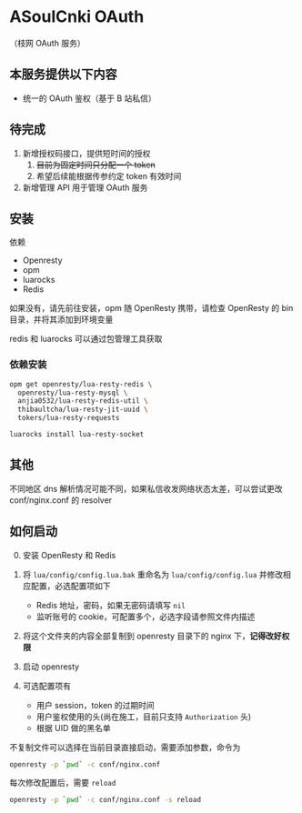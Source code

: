# ASoulCnki OAuth

（枝网 OAuth 服务）

## 本服务提供以下内容

- 统一的 OAuth 鉴权（基于 B 站私信）

## 待完成

1. 新增授权码接口，提供短时间的授权
   1. <del>目前为固定时间只分配一个 token</del>
   2. 希望后续能根据传参约定 token 有效时间
2. 新增管理 API 用于管理 OAuth 服务

## 安装

依赖

- Openresty
- opm
- luarocks
- Redis

如果没有，请先前往安装，opm 随 OpenResty 携带，请检查 OpenResty 的 bin 目录，并将其添加到环境变量

redis 和 luarocks 可以通过包管理工具获取

### 依赖安装

```bash
opm get openresty/lua-resty-redis \
  openresty/lua-resty-mysql \
  anjia0532/lua-resty-redis-util \
  thibaultcha/lua-resty-jit-uuid \
  tokers/lua-resty-requests
```

```bash
luarocks install lua-resty-socket
```

## 其他

不同地区 dns 解析情况可能不同，如果私信收发网络状态太差，可以尝试更改 conf/nginx.conf 的 resolver

## 如何启动

0. 安装 OpenResty 和 Redis

1. 将 `lua/config/config.lua.bak` 重命名为 `lua/config/config.lua` 并修改相应配置，必选配置项如下

   - Redis 地址，密码，如果无密码请填写 `nil`
   - 监听账号的 cookie，可配置多个，必选字段请参照文件内描述

2. 将这个文件夹的内容全部复制到 openresty 目录下的 nginx 下，**记得改好权限**

3. 启动 openresty

4. 可选配置项有
   - 用户 session，token 的过期时间
   - 用户鉴权使用的头(尚在施工，目前只支持 `Authorization` 头)
   - 根据 UID 做的黑名单

不复制文件可以选择在当前目录直接启动，需要添加参数，命令为

```sh
openresty -p `pwd` -c conf/nginx.conf
```

每次修改配置后，需要 `reload`

```sh
openresty -p `pwd` -c conf/nginx.conf -s reload
```
